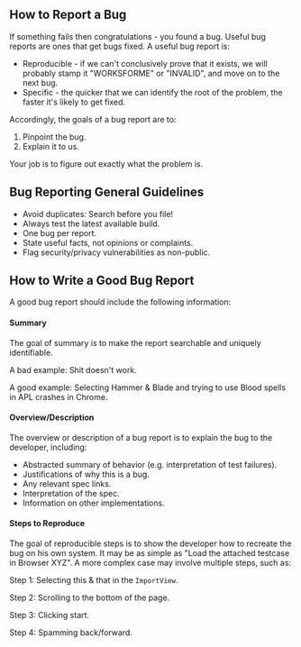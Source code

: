 ## How to Report a Bug
If something fails then congratulations - you found a bug. Useful bug reports are ones that get bugs fixed. A useful bug report is:

 * Reproducible - if we can't conclusively prove that it exists, we will probably stamp it "WORKSFORME" or "INVALID", and move on to the next bug.
 * Specific - the quicker that we can identify the root of the problem, the faster it's likely to get fixed.

Accordingly, the goals of a bug report are to:

1. Pinpoint the bug.
2. Explain it to us.

Your job is to figure out exactly what the problem is.

## Bug Reporting General Guidelines

* Avoid duplicates: Search before you file!
* Always test the latest available build.
* One bug per report.
* State useful facts, not opinions or complaints.
* Flag security/privacy vulnerabilities as non-public.

## How to Write a Good Bug Report
A good bug report should include the following information:

#### Summary
The goal of summary is to make the report searchable and uniquely identifiable.

A bad example: Shit doesn't work.

A good example: Selecting Hammer & Blade and trying to use Blood spells in APL crashes in Chrome.

#### Overview/Description
The overview or description of a bug report is to explain the bug to the developer, including:

* Abstracted summary of behavior (e.g. interpretation of test failures).
* Justifications of why this is a bug.
* Any relevant spec links.
* Interpretation of the spec.
* Information on other implementations.

#### Steps to Reproduce

The goal of reproducible steps is to show the developer how to recreate the bug on his own system. It may be as simple as "Load the attached testcase in Browser XYZ". A more complex case may involve multiple steps, such as:

Step 1: Selecting this & that in the `ImportView`.

Step 2: Scrolling to the bottom of the page.

Step 3: Clicking start.

Step 4: Spamming back/forward.
